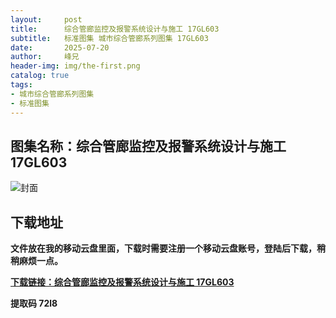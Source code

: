```yaml
---
layout:     post
title:      综合管廊监控及报警系统设计与施工 17GL603
subtitle:   标准图集 城市综合管廊系列图集 17GL603
date:       2025-07-20
author:     峰兄
header-img: img/the-first.png
catalog: true
tags:
- 城市综合管廊系列图集
- 标准图集
---
```

## 图集名称：综合管廊监控及报警系统设计与施工 17GL603
![封面](https://pic1.imgdb.cn/item/687e0dc558cb8da5c8c9ef1a.jpg)


## 下载地址 
**文件放在我的移动云盘里面，下载时需要注册一个移动云盘账号，登陆后下载，稍稍麻烦一点。**  
  
[**下载链接：综合管廊监控及报警系统设计与施工 17GL603**](https://caiyun.139.com/w/i/2oxwBSVFiU8jc)


**提取码 72l8**

